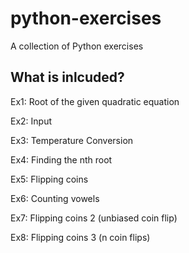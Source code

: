 # python-exercises
A collection of Python exercises

## What is inlcuded?
Ex1: Root of the given quadratic equation 

Ex2: Input 

Ex3: Temperature Conversion

Ex4: Finding the nth root 

Ex5: Flipping coins

Ex6: Counting vowels

Ex7: Flipping coins 2 (unbiased coin flip)

Ex8: Flipping coins 3 (n coin flips)

